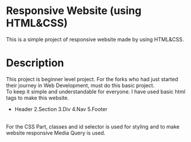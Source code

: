 # Responsive Website (using HTML&CSS)
This is a simple project of responsive website made by using HTML&CSS.
# Description
This project is beginner level project. For the forks who had just started their journey in Web Development, must do this basic project.<br>
To keep it simple and understandable for everyone.
I have used basic html tags to make this website.<br>
* Header
2.Section
3.Div
4.Nav
5.Footer
<br>
For the CSS Part, classes and id selector is used for styling and to make website responsive Media Query is used.
